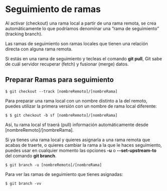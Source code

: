 # Seguimiento de ramas

Al activar (checkout) una rama local a partir de una rama remota, se crea automáticamente lo que podríamos denominar una “rama de seguimiento” (tracking branch). 

Las ramas de seguimiento son ramas locales que tienen una relación directa con alguna rama remota. 

Si estás en una rama de seguimiento y tecleas el comando __git pull__, Git sabe de cuál servidor recuperar (fetch) y fusionar (merge) datos.

## Preparar Ramas para seguimiento

```
$ git checkout --track [nombreRemoto]/[nombreRama]
```

Para preparar una rama local con un nombre distinto a la del remoto, puedes utilizar la primera versión con un nombre de rama local diferente:

```
$ $ git checkout -b sf [nombreRemoto]/[nombreRama]
```

Así, tu rama local sf traerá (pull) información automáticamente desde [nombreRemoto]/[nombreRama].

Si ya tienes una rama local y quieres asignarla a una rama remota que acabas de traerte, o quieres cambiar la rama a la que le haces seguimiento, puedes usar en cualquier momento las opciones __-u__ o __--set-upstream-to__ del comando __git branch__.

```
$ git branch -u [nombreRemoto]/[nombreRama]
```

Para ver las ramas de seguimiento que tienes asignadas:

```
$ git branch -vv
```
